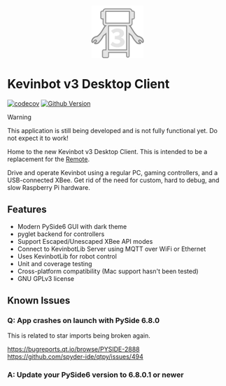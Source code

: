 <p align="center">
  <img src="assets/icons/icon.svg" alt="Kevinbot v3 logo" width=120/>
</p>

# Kevinbot v3 Desktop Client

[![codecov](https://codecov.io/gh/meowmeowahr/KevinbotV3-DesktopClient/graph/badge.svg?token=7Y1GZD15MH)](https://codecov.io/gh/meowmeowahr/KevinbotV3-DesktopClient)
[![Github Version](https://img.shields.io/github/v/release/meowmeowahr/KevinbotV3-DesktopClient?display_name=tag&include_prereleases)](https://github.com/meowmeowahr/KevinbotV3-DesktopClient/releases)

> [!WARNING]
> This application is still being developed and is not fully functional yet. Do not expect it to work!

Home to the new Kevinbot v3 Desktop Client. This is intended to be a replacement for the [Remote](https://github.com/meowmeowahr/KevinbotV3-Remote).

Drive and operate Kevinbot using a regular PC, gaming controllers, and a USB-connected XBee. Get rid of the need for custom, hard to debug, and slow Raspberry Pi hardware.

## Features

* Modern PySide6 GUI with dark theme
* pyglet backend for controllers
* Support Escaped/Unescaped XBee API modes
* Connect to KevinbotLib Server using MQTT over WiFi or Ethernet
* Uses KevinbotLib for robot control
* Unit and coverage testing
* Cross-platform compatibility (Mac support hasn't been tested)
* GNU GPLv3 license

## Known Issues

### Q: App crashes on launch with PySide 6.8.0

This is related to star imports being broken again.

https://bugreports.qt.io/browse/PYSIDE-2888
<br>
https://github.com/spyder-ide/qtpy/issues/494

### A: Update your PySide6 version to 6.8.0.1 or newer